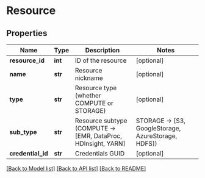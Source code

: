 # Resource

## Properties
Name | Type | Description | Notes
------------ | ------------- | ------------- | -------------
**resource_id** | **int** | ID of the resource | [optional] 
**name** | **str** | Resource nickname | [optional] 
**type** | **str** | Resource type (whether COMPUTE or STORAGE) | [optional] 
**sub_type** | **str** | Resource subtype (COMPUTE -&gt; [EMR, DataProc, HDInsight, YARN] | STORAGE -&gt; [S3, GoogleStorage, AzureStorage, HDFS]) | [optional] 
**credential_id** | **str** | Credentials GUID | [optional] 

[[Back to Model list]](../README.md#documentation-for-models) [[Back to API list]](../README.md#documentation-for-api-endpoints) [[Back to README]](../README.md)


